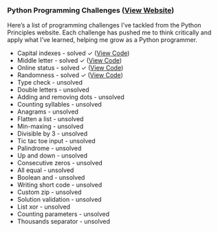 ### Python Programming Challenges ([View Website](https://pythonprinciples.com/challenges/))

Here’s a list of programming challenges I’ve tackled from the Python Principles website. Each challenge has pushed me to think critically and apply what I’ve learned, helping me grow as a Python programmer.

+ Capital indexes - solved ✓ ([View Code](https://github.com/Adam-Mathew-Duke/Phython-Challenges/blob/main/capital_indexes.py))
+ Middle letter	- solved ✓ ([View Code](https://github.com/Adam-Mathew-Duke/Phython-Challenges/blob/main/middle_letter.py))
+ Online status	- solved ✓ ([View Code](https://github.com/Adam-Mathew-Duke/Phython-Challenges/blob/main/online_status.py))
+ Randomness - solved ✓  ([View Code](https://github.com/Adam-Mathew-Duke/Phython-Challenges/blob/main/online_status.py))
+ Type check - unsolved
+ Double letters - unsolved
+ Adding and removing dots - unsolved
+ Counting syllables - unsolved
+ Anagrams - unsolved
+ Flatten a list - unsolved
+ Min-maxing - unsolved
+ Divisible by 3 - unsolved
+ Tic tac toe input - unsolved
+ Palindrome - unsolved
+ Up and down - unsolved
+ Consecutive zeros - unsolved
+ All equal - unsolved
+ Boolean and - unsolved
+ Writing short code - unsolved
+ Custom zip - unsolved
+ Solution validation - unsolved
+ List xor - unsolved
+ Counting parameters - unsolved
+ Thousands separator - unsolved
